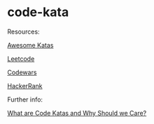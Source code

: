 # code-kata

Resources:

[Awesome Katas](https://github.com/gamontal/awesome-katas)

[Leetcode](https://leetcode.com/)

[Codewars](https://www.codewars.com/)

[HackerRank](https://www.hackerrank.com/)

Further info:

[What are Code Katas and Why Should we Care?](https://medium.com/hackernoon/what-are-code-katas-and-why-should-we-care-2e3f1b7e111c)
